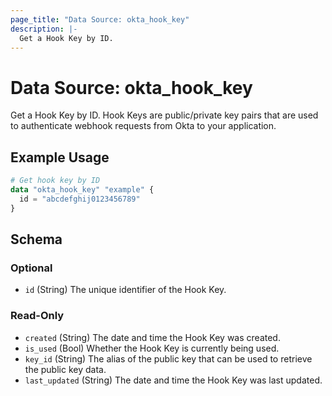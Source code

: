 ```yaml
---
page_title: "Data Source: okta_hook_key"
description: |-
  Get a Hook Key by ID.
---
```


# Data Source: okta_hook_key

Get a Hook Key by ID. Hook Keys are public/private key pairs that are used to authenticate webhook requests from Okta to your application.

## Example Usage

```terraform
# Get hook key by ID
data "okta_hook_key" "example" {
  id = "abcdefghij0123456789"
}
```

<!-- schema generated by tfplugindocs -->
## Schema

### Optional

- `id` (String) The unique identifier of the Hook Key.

### Read-Only

- `created` (String) The date and time the Hook Key was created.
- `is_used` (Bool) Whether the Hook Key is currently being used.
- `key_id` (String) The alias of the public key that can be used to retrieve the public key data.
- `last_updated` (String) The date and time the Hook Key was last updated.